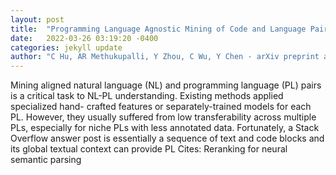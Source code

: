 ```yaml
---
layout: post
title:  "Programming Language Agnostic Mining of Code and Language Pairs with Sequence Labeling Based Question Answering"
date:   2022-03-26 03:19:20 -0400
categories: jekyll update
author: "C Hu, AR Methukupalli, Y Zhou, C Wu, Y Chen - arXiv preprint arXiv:2203.10744, 2022"
---
```

Mining aligned natural language (NL) and programming language (PL) pairs is a critical task to NL-PL understanding. Existing methods applied specialized hand- crafted features or separately-trained models for each PL. However, they usually suffered from low transferability across multiple PLs, especially for niche PLs with less annotated data. Fortunately, a Stack Overflow answer post is essentially a sequence of text and code blocks and its global textual context can provide PL Cites: Reranking for neural semantic parsing